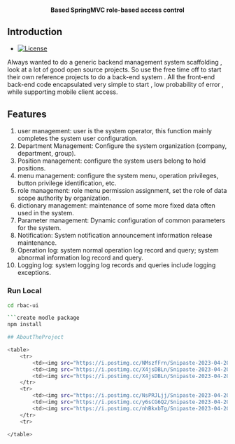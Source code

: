 <h4 align="center">Based SpringMVC role-based access control</h4>



## Introduction

- [![License](https://img.shields.io/badge/License-Apache%202.0-blue.svg)](https://opensource.org/licenses/Apache-2.0)

Always wanted to do a generic backend management system scaffolding , look at a lot of good open source projects. 
So use the free time off to start their own reference projects to do a back-end system . 
All the front-end back-end code encapsulated very simple to start , low probability of error , while supporting mobile client access.

## Features

1. user management: user is the system operator, this function mainly completes the system user configuration.
2. Department Management: Configure the system organization (company, department, group).
3. Position management: configure the system users belong to hold positions.
4. menu management: configure the system menu, operation privileges, button privilege identification, etc.
5. role management: role menu permission assignment, set the role of data scope authority by organization.
6. dictionary management: maintenance of some more fixed data often used in the system.
7. Parameter management: Dynamic configuration of common parameters for the system.
8. Notification: System notification announcement information release maintenance.
9. Operation log: system normal operation log record and query; system abnormal information log record and query.
10. Logging log: system logging log records and queries include logging exceptions.

### Run Local
```bash
cd rbac-ui

```create modle package
npm install

## AboutTheProject

<table>
    <tr>
        <td><img src="https://i.postimg.cc/NMszfFrn/Snipaste-2023-04-20-13-49-07.png"/></td>
        <td><img src="https://i.postimg.cc/X4jsDBLn/Snipaste-2023-04-20-13-56-06.png"/></td>
        <td><img src="https://i.postimg.cc/X4jsDBLn/Snipaste-2023-04-20-13-56-06.png"/></td>
    </tr>
    <tr>
        <td><img src="https://i.postimg.cc/NsPRJLjj/Snipaste-2023-04-20-13-56-32.png"/></td>
        <td><img src="https://i.postimg.cc/y6sCG6Q2/Snipaste-2023-04-20-13-57-04.png"/></td>
        <td><img src="https://i.postimg.cc/nhBkxbTg/Snipaste-2023-04-20-14-12-17.png"/></td>
    </tr>
    <tr>

</table>
